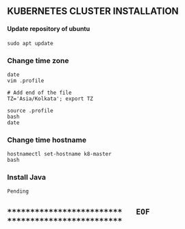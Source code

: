 ## KUBERNETES CLUSTER INSTALLATION

#### Update repository of ubuntu
```
sudo apt update
```

### Change time zone
```
date
vim .profile

# Add end of the file
TZ='Asia/Kolkata'; export TZ

source .profile
bash
date
```

### Change time hostname
```
hostnamectl set-hostname k8-master
bash
```

### Install Java
```
Pending        
```


## `*************************   EOF   *************************`